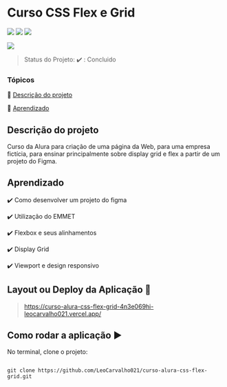 <h1>Curso CSS Flex e Grid</h1>

<p  align="center">

<img  src=  "https://img.shields.io/badge/-HTML-orange"> <img  src="https://img.shields.io/badge/-CSS-blue"> <img src="https://img.shields.io/badge/-JAVASCRYPT-yellow">


<img  src="http://img.shields.io/static/v1?label=STATUS&message=CONCLUIDO&color=GREEN&style=for-the-badge"/>

</p>

> Status do Projeto: :heavy_check_mark: : Concluido

### Tópicos

:small_blue_diamond: [Descrição do projeto](#descrição-do-projeto)

:small_blue_diamond: [Aprendizado](#aprendizado)

## Descrição do projeto

<p  align="justify">

Curso da Alura para criação de uma página da Web, para uma empresa fictícia, para ensinar principalmente sobre display grid e flex a partir de um projeto do Figma.

</p>

## Aprendizado


:heavy_check_mark: Como desenvolver um projeto do figma

:heavy_check_mark: Utilização do EMMET

:heavy_check_mark: Flexbox e seus alinhamentos

:heavy_check_mark: Display Grid

:heavy_check_mark: Viewport e design responsivo


## Layout ou Deploy da Aplicação :dash:

> https://curso-alura-css-flex-grid-4n3e069hi-leocarvalho021.vercel.app/


## Como rodar a aplicação :arrow_forward:

No terminal, clone o projeto:


```

git clone https://github.com/LeoCarvalho021/curso-alura-css-flex-grid.git

```
 

